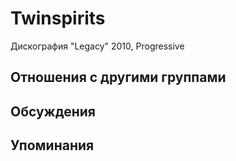 # Twinspirits

Дискография
"Legacy" 2010, Progressive

## Отношения с другими группами


## Обсуждения


## Упоминания

